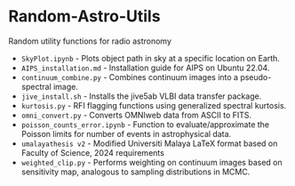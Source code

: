# Random-Astro-Utils

Random utility functions for radio astronomy

* `SkyPlot.ipynb` - Plots object path in sky at a specific location on Earth.
* `AIPS_installation.md` - Installation guide for AIPS on Ubuntu 22.04.
* `continuum_combine.py` - Combines continuum images into a pseudo-spectral image.
* `jive_install.sh` - Installs the jive5ab VLBI data transfer package.
* `kurtosis.py` - RFI flagging functions using generalized spectral kurtosis.
* `omni_convert.py` - Converts OMNIweb data from ASCII to FITS.
* `poisson_counts_error.ipynb` - Function to evaluate/approximate the Poisson limits for number of events in astrophysical data.
* `umalayathesis v2` - Modified Universiti Malaya LaTeX format based on Faculty of Science, 2024 requirements
* `weighted_clip.py` - Performs weighting on continuum images based on sensitivity map, analogous to sampling distributions in MCMC.
